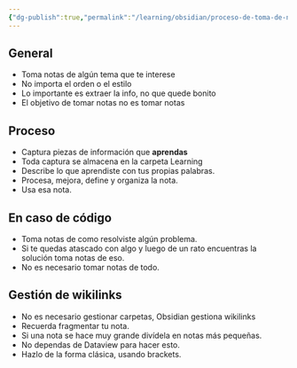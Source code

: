 ```yaml
---
{"dg-publish":true,"permalink":"/learning/obsidian/proceso-de-toma-de-notas-en-obsidian/","created":"2024-02-27T13:43","updated":"2024-02-27T15:37"}
---
```


## General
- Toma notas de algún tema que te interese
- No importa el orden o el estilo
- Lo importante es extraer la info, no que quede bonito
- El objetivo de tomar notas no es tomar notas

## Proceso
- Captura piezas de información que **aprendas**
- Toda captura se almacena en la carpeta Learning
- Describe lo que aprendiste con tus propias palabras.
- Procesa, mejora, define y organiza la nota.
- Usa esa nota.

## En caso de código
- Toma notas de como resolviste algún problema.
- Si te quedas atascado con algo y luego de un rato encuentras la solución toma notas de eso.
- No es necesario tomar notas de todo.

## Gestión de wikilinks
- No es necesario gestionar carpetas, Obsidian gestiona wikilinks
- Recuerda fragmentar tu nota.
- Si una nota se hace muy grande divídela en notas más pequeñas.
- No dependas de Dataview para hacer esto. 
- Hazlo de la forma clásica, usando brackets.

